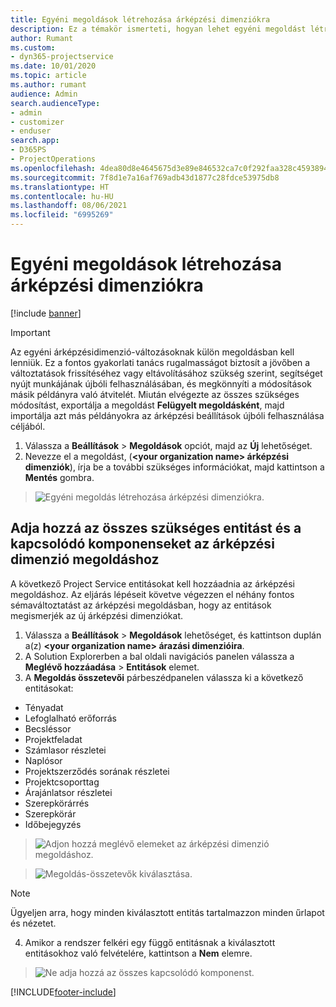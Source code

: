 ```yaml
---
title: Egyéni megoldások létrehozása árképzési dimenziókra
description: Ez a témakör ismerteti, hogyan lehet egyéni megoldást létrehozni egyéni árképzési dimenziók létrehozásakor.
author: Rumant
ms.custom:
- dyn365-projectservice
ms.date: 10/01/2020
ms.topic: article
ms.author: rumant
audience: Admin
search.audienceType:
- admin
- customizer
- enduser
search.app:
- D365PS
- ProjectOperations
ms.openlocfilehash: 4dea80d8e4645675d3e89e846532ca7c0f292faa328c45938941c50dc15486fc
ms.sourcegitcommit: 7f8d1e7a16af769adb43d1877c28fdce53975db8
ms.translationtype: HT
ms.contentlocale: hu-HU
ms.lasthandoff: 08/06/2021
ms.locfileid: "6995269"
---
```

# <a name="create-custom-solutions-for-pricing-dimensions"></a>Egyéni megoldások létrehozása árképzési dimenziókra

[!include [banner](../includes/psa-now-project-operations.md)]

> [!IMPORTANT]
> Az egyéni árképzésidimenzió-változásoknak külön megoldásban kell lenniük. Ez a fontos gyakorlati tanács rugalmasságot biztosít a jövőben a változtatások frissítéséhez vagy eltávolításához szükség szerint, segítséget nyújt munkájának újbóli felhasználásában, és megkönnyíti a módosítások másik példányra való átvitelét. Miután elvégezte az összes szükséges módosítást, exportálja a megoldást **Felügyelt megoldásként**, majd importálja azt más példányokra az árképzési beállítások újbóli felhasználása céljából.

1. Válassza a **Beállítások** > **Megoldások** opciót, majd az **Új** lehetőséget. 
2. Nevezze el a megoldást, (**\<your organization name> árképzési dimenziók**), írja be a további szükséges információkat, majd kattintson a **Mentés** gombra.

> ![Egyéni megoldás létrehozása árképzési dimenziókra.](media/Creation-of-custom-pricing-dimension-solution.PNG)
  
## <a name="add-all-required-entities-and-related-components-to-the-pricing-dimension-solution"></a>Adja hozzá az összes szükséges entitást és a kapcsolódó komponenseket az árképzési dimenzió megoldáshoz
A következő Project Service entitásokat kell hozzáadnia az árképzési megoldáshoz. Az eljárás lépéseit követve végezzen el néhány fontos sémaváltoztatást az árképzési megoldásban, hogy az entitások megismerjék az új árképzési dimenziókat.

1. Válassza a **Beállítások** > **Megoldások** lehetőséget, és kattintson duplán a(z) **\<your organization name> árazási dimenzióira**. 
2. A Solution Explorerben a bal oldali navigációs panelen válassza a **Meglévő hozzáadása** > **Entitások** elemet.
3. A **Megoldás összetevői** párbeszédpanelen válassza ki a következő entitásokat:

- Tényadat
- Lefoglalható erőforrás
- Becsléssor
- Projektfeladat
- Számlasor részletei
- Naplósor
- Projektszerződés sorának részletei
- Projektcsoporttag
- Árajánlatsor részletei
- Szerepkörárrés
- Szerepkörár 
- Időbejegyzés 

> ![Adjon hozzá meglévő elemeket az árképzési dimenzió megoldáshoz.](media/Existing-entities-to-PD-solution.png)

> ![Megoldás-összetevők kiválasztása.](media/Dimension-Components.png)

> [!NOTE]
> Ügyeljen arra, hogy minden kiválasztott entitás tartalmazzon minden űrlapot és nézetet.

4. Amikor a rendszer felkéri egy függő entitásnak a kiválasztott entitásokhoz való felvételére, kattintson a **Nem** elemre.

> ![Ne adja hozzá az összes kapcsolódó komponenst.](media/Do-not-include-required.png)




[!INCLUDE[footer-include](../includes/footer-banner.md)]